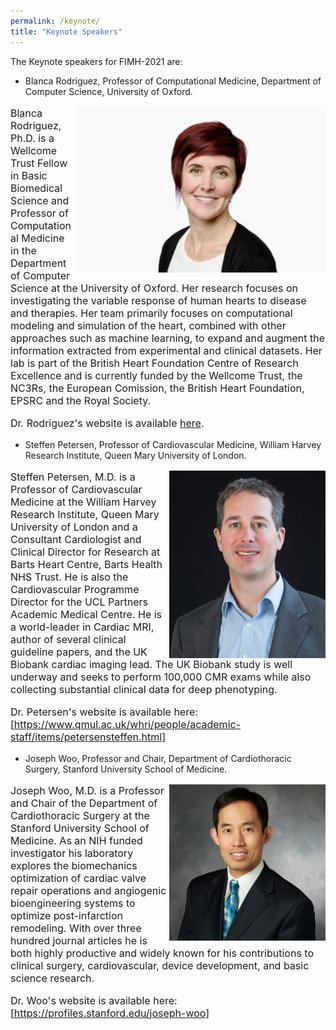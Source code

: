 ```yaml
---
permalink: /keynote/
title: "Keynote Speakers"
---
```


The Keynote speakers for FIMH-2021 are:
* Blanca Rodriguez, Professor of Computational Medicine, Department of Computer Science, University of Oxford.

<font size="3">

<img align="right" src="/assets/images/BlancaRodriguez.jpg" width="400">

Blanca Rodriguez, Ph.D. is a Wellcome Trust Fellow in Basic Biomedical Science and Professor of Computational Medicine in the Department of Computer Science at the University of Oxford. Her research focuses on investigating the variable response of human hearts to disease and therapies. Her team primarily focuses on computational modeling and simulation of the heart, combined with other approaches such as machine learning, to expand and augment the information extracted from experimental and clinical datasets. Her lab is part of the British Heart Foundation Centre of Research Excellence and is currently funded by the Wellcome Trust, the NC3Rs, the European Comission, the British Heart Foundation, EPSRC and the Royal Society.

Dr. Rodriguez's website is available [here](https://www.cs.ox.ac.uk/people/blanca.rodriguez).

</font>

* Steffen Petersen, Professor of Cardiovascular Medicine, William Harvey Research Institute, Queen Mary University of London.

<font size="3">

<img align="right" src="/assets/images/SteffenPetersen.jpg" width="250">

Steffen Petersen, M.D. is a Professor of Cardiovascular Medicine at the William Harvey Research Institute, Queen Mary University of London and a Consultant Cardiologist and Clinical Director for Research at Barts Heart Centre, Barts Health NHS Trust. He is also the Cardiovascular Programme Director for the UCL Partners Academic Medical Centre. He is a world-leader in Cardiac MRI, author of several clinical guideline papers, and the UK Biobank cardiac imaging lead. The UK Biobank study is well underway and seeks to perform 100,000 CMR exams while also collecting substantial clinical data for deep phenotyping. 

Dr. Petersen's website is available here: [https://www.qmul.ac.uk/whri/people/academic-staff/items/petersensteffen.html] 

</font>


* Joseph Woo, Professor and Chair, Department of Cardiothoracic Surgery, Stanford University School of Medicine.

<font size="3">

<img align="right" src="/assets/images/JosephWoo.jpg" width="250">

Joseph Woo, M.D. is a Professor and Chair of the Department of Cardiothoracic Surgery at the Stanford University School of Medicine. As an NIH funded investigator his laboratory explores the biomechanics optimization of cardiac valve repair operations and angiogenic bioengineering systems to optimize post-infarction remodeling. With over three hundred journal articles he is both highly productive and widely known for his contributions to clinical surgery, cardiovascular, device development, and basic science research.

Dr. Woo's website is available here: [https://profiles.stanford.edu/joseph-woo]

</font>

